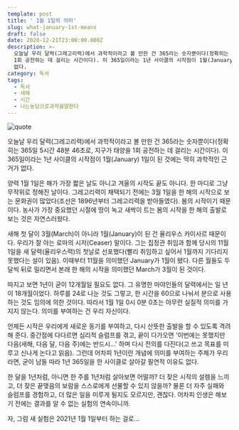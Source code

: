 ```yaml
---
template: post
title: ' 1월 1일의 의미'
slug: what-january-1st-means
draft: false
date: 2020-12-21T23:00:00.000Z
description: >-
  오늘날 우리 달력(그레고리력)에서 과학적이라고 볼 만한 건 365라는 숫자뿐이다(정확히는 365일 5시간 48분 46초로, 지구가 태양을
  1회 공전하는 데 걸리는 시간이다). 이 365일이라는 1년 사이클의 시작점이 1월(January) 1일이 된 것에는 딱히 과학적인 근거가
  없다.
category: 독서
tags:
  - 독서
  - 새해
  - 시간
  - 나는농담으로과학을말한다
---
```

![quote](https://t1.daumcdn.net/thumb/R1280x0.fjpg/?fname=http://t1.daumcdn.net/brunch/service/user/4exS/image/zO5sk_-k4L5ppLYXrmtqhN9uOZg.JPG)



오늘날 우리 달력(그레고리력)에서 과학적이라고 볼 만한 건 365라는 숫자뿐이다(정확히는 365일 5시간 48분 46초로, 지구가 태양을 1회 공전하는 데 걸리는 시간이다). 이 365일이라는 1년 사이클의 시작점이 1월(January) 1일이 된 것에는 딱히 과학적인 근거가 없다.

양력 1월 1일은 해가 가장 짧은 날도 아니고 겨울의 시작도 끝도 아니다. 한 마디로 그냥 무작위로 정해진 날이다. 그레고리력이 채택되기 전에는 3월 1일을 한 해의 시작으로 보는 문화권이 많았다(조선은 1896년부터 그레고리력을 받아들였다). 봄의 시작이기 때문이다. 농사가 가장 중요했던 시절에 땅이 녹고 새싹이 트는 봄의 시작을 한 해의 출발로 보는 것은 자연스러웠다.

새해 첫 달이 3월(March)이 아니라 1월(January)이 된 건 율리우스 카이사르 때문이다. 우리가 잘 아는 로마의 시저(Ceaser) 말이다. 그는 집정관 취임과 함께 당시의 11월 1일을 새 달력(율리우스력)의 첫날로 선포했다(빨리 취임하고 싶어서 1월까지 기다리지 못했다는 설이 있음). 이때부터 11월을 의미했던 January가 1월이 됐다. 다른 월들도 두 달씩 뒤로 밀리면서 본래 한 해의 시작을 의미했던 March가 3월이 된 것이다.

따지고 보면 1년이 굳이 12개월일 필요도 없다. 그 유명한 마야인들의 달력에서는 일 년이 18개월이었다. 하루를 24로 나눈 것도 그렇고, 한 시간을 60으로 나눠서 분으로 사용하는 것도 임의에 의한 것이다. 따라서 1월 1일 0시 0분 0초는 아무런 실질적 의미를 가지지 않는다. 의미를 부여하는 건 우리 자신이다.

언제든 시작은 우리에게 새로운 동기를 부여하고, 다시 산뜻한 출발을 할 수 있도록 격려해 준다. 중간점에 다다르면 심리적 슬럼프를 겪고, 끝이 다가오면 '이번에는 못했지만 다음(새해, 다음 달, 다음 주)에는 반드시...' 하며 다시 전의를 다진다(고 쓰고 목표를 미루고 신나게 논다고 읽음). 그런데 어차피 1년이란 개념에 의미를 부여하는 주체가 우리라면, 굳이 남들 따라 1년 365일을 한 사이클로 살아갈 필연적 이유도 없다.

한 달을 1년처럼, 아니면 한 주를 1년처럼 살아보면 어떨까? 더 잦은 시작의 설렘을 느끼고, 더 잦은 끝맺음의 보람을 스스로에게 선물할 수 있지 않을까? 물론 더 자주 실패와 슬럼프를 경험하고, 더 많은 일을 미루게 될지도 모르지만, 괜찮다. 어차피 인생은 해보기 전에는 결과를 알 수 없는 실험의 연속이니까.

자, 그럼 새 실험은 2021년 1월 1일부터 하는 걸로...
